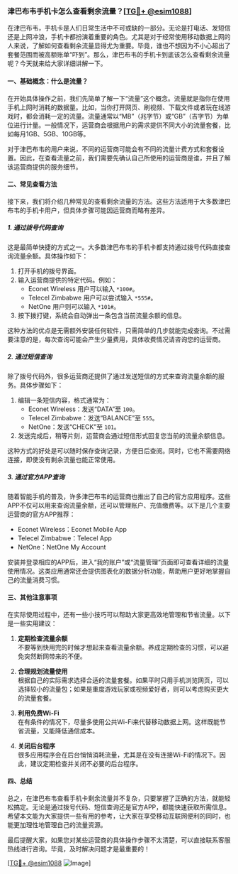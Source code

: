 ### 津巴布韦手机卡怎么查看剩余流量？[[TG💪+ @esim1088](https://t.me/s/esim1088)]

在津巴布韦，手机卡是人们日常生活中不可或缺的一部分。无论是打电话、发短信还是上网冲浪，手机卡都扮演着重要的角色。尤其是对于经常使用移动数据上网的人来说，了解如何查看剩余流量显得尤为重要。毕竟，谁也不想因为不小心超出了套餐范围而被高额账单“吓到”。那么，津巴布韦的手机卡到底该怎么查看剩余流量呢？今天就来给大家详细讲解一下。

#### 一、基础概念：什么是流量？

在开始具体操作之前，我们先简单了解一下“流量”这个概念。流量就是指你在使用手机上网时消耗的数据量。比如，当你打开网页、刷视频、下载文件或者玩在线游戏时，都会消耗一定的流量。流量通常以“MB”（兆字节）或“GB”（吉字节）为单位进行计量。一般情况下，运营商会根据用户的需求提供不同大小的流量套餐，比如每月1GB、5GB、10GB等。

对于津巴布韦的用户来说，不同的运营商可能会有不同的流量计费方式和套餐设置。因此，在查看流量之前，我们需要先确认自己所使用的运营商是谁，并且了解该运营商提供的服务细节。

#### 二、常见查看方法

接下来，我们将介绍几种常见的查看剩余流量的方法。这些方法适用于大多数津巴布韦的手机卡用户，但具体步骤可能因运营商而略有差异。

##### 1. **通过拨号代码查询**

这是最简单快捷的方式之一。大多数津巴布韦的手机卡都支持通过拨号代码直接查询流量余额。具体操作如下：

1. 打开手机的拨号界面。
2. 输入运营商提供的特定代码。例如：
   - Econet Wireless 用户可以输入 `*100#`。
   - Telecel Zimbabwe 用户可以尝试输入 `*555#`。
   - NetOne 用户则可以输入 `*101#`。
3. 按下拨打键，系统会自动弹出一条包含当前流量余额的信息。

这种方法的优点是无需额外安装任何软件，只需简单的几步就能完成查询。不过需要注意的是，每次查询可能会产生少量费用，具体收费情况请咨询您的运营商。

##### 2. **通过短信查询**

除了拨号代码外，很多运营商还提供了通过发送短信的方式来查询流量余额的服务。具体步骤如下：

1. 编辑一条短信内容，格式通常为：
   - Econet Wireless：发送“DATA”至 `100`。
   - Telecel Zimbabwe：发送“BALANCE”至 `555`。
   - NetOne：发送“CHECK”至 `101`。
2. 发送完成后，稍等片刻，运营商会通过短信形式回复您当前的流量余额信息。

这种方式的好处是可以随时保存查询记录，方便日后查阅。同时，它也不需要网络连接，即使没有剩余流量也能正常使用。

##### 3. **通过官方APP查询**

随着智能手机的普及，许多津巴布韦的运营商也推出了自己的官方应用程序。这些APP不仅可以用来查询流量余额，还可以管理账户、充值缴费等。以下是几个主要运营商的官方APP推荐：

- Econet Wireless：Econet Mobile App
- Telecel Zimbabwe：Telecel App
- NetOne：NetOne My Account

安装并登录相应的APP后，进入“我的账户”或“流量管理”页面即可查看详细的流量使用情况。这类应用通常还会提供图表化的数据分析功能，帮助用户更好地掌握自己的流量消费习惯。

#### 三、其他注意事项

在实际使用过程中，还有一些小技巧可以帮助大家更高效地管理和节省流量。以下是一些实用建议：

1. **定期检查流量余额**  
   不要等到快用完的时候才想起来查看流量余额。养成定期检查的习惯，可以避免突然断网带来的不便。

2. **合理规划流量使用**  
   根据自己的实际需求选择合适的流量套餐。如果平时只用手机浏览网页，可以选择较小的流量包；如果是重度游戏玩家或视频爱好者，则可以考虑购买更大的流量套餐。

3. **利用免费Wi-Fi**  
   在有条件的情况下，尽量多使用公共Wi-Fi来代替移动数据上网。这样既能节省流量，又能降低通信成本。

4. **关闭后台程序**  
   很多应用程序会在后台悄悄消耗流量，尤其是在没有连接Wi-Fi的情况下。因此，建议定期检查并关闭不必要的后台程序。

#### 四、总结

总之，在津巴布韦查看手机卡剩余流量并不复杂，只要掌握了正确的方法，就能轻松搞定。无论是通过拨号代码、短信查询还是官方APP，都能快速获取所需信息。希望本文能为大家提供一些有用的参考，让大家在享受移动互联网便利的同时，也能更加理性地管理自己的流量资源。

最后提醒大家，如果您对某些运营商的具体操作步骤不太清楚，可以直接联系客服热线进行咨询。毕竟，及时解决问题才是最重要的！

[[TG💪+ @esim1088](https://t.me/s/esim1088) ![Image](https://i.postimg.cc/4NQfJmqS/Snipaste-2025-05-13-00-14-12.png)]